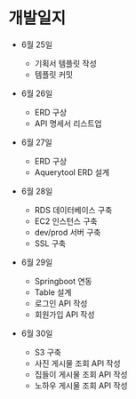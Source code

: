 # 개발일지
- 6월 25일
  - 기획서 템플릿 작성
  - 템플릿 커밋

- 6월 26일
  - ERD 구상
  - API 명세서 리스트업

- 6월 27일
  - ERD 구상
  - Aquerytool ERD 설계

- 6월 28일
  - RDS 데이터베이스 구축
  - EC2 인스턴스 구축
  - dev/prod 서버 구축
  - SSL 구축
  
- 6월 29일
  - Springboot 연동
  - Table 설계
  - 로그인 API 작성
  - 회원가입 API 작성
  
- 6월 30일
  - S3 구축
  - 사진 게시물 조회 API 작성
  - 집들이 게시물 조회 API 작성
  - 노하우 게시물 조회 API 작성



